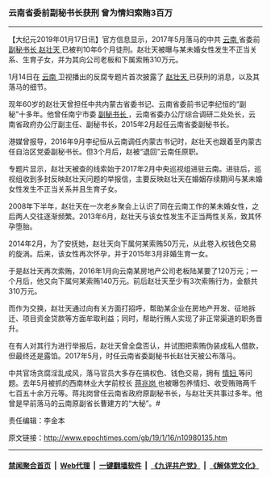 ### 云南省委前副秘书长获刑 曾为情妇索贿3百万
------------------------

<p>
 【大纪元2019年01月17日讯】官方信息显示，2017年5月落马的中共
 <a href="http://www.epochtimes.com/gb/tag/%E4%BA%91%E5%8D%97.html">
  云南
 </a>
 省委前
 <a href="http://www.epochtimes.com/gb/tag/%E5%89%AF%E7%A7%98%E4%B9%A6%E9%95%BF.html">
  副秘书长
 </a>
 <a href="http://www.epochtimes.com/gb/tag/%E8%B5%B5%E5%A3%AE%E5%A4%A9.html">
  赵壮天
 </a>
 已被判10年6个月徒刑。赵壮天被曝与某未婚女性发生不正当关系、生育子女，并为其向公司老板和下属索贿310万元。
</p>
<p>
 1月14日在
 <a href="http://www.epochtimes.com/gb/tag/%E4%BA%91%E5%8D%97.html">
  云南
 </a>
 卫视播出的反腐专题片首次披露了
 <a href="http://www.epochtimes.com/gb/tag/%E8%B5%B5%E5%A3%AE%E5%A4%A9.html">
  赵壮天
 </a>
 已获刑的消息，以及其落马的细节。
</p>
<p>
 现年60岁的赵壮天曾担任中共内蒙古省委书记、云南省委前书记李纪恒的“副秘”十多年。他曾任南宁市委
 <a href="http://www.epochtimes.com/gb/tag/%E5%89%AF%E7%A7%98%E4%B9%A6%E9%95%BF.html">
  副秘书长
 </a>
 ，云南省委办公厅综合调研二处处长，云南省政府办公厅副主任、副秘书长，2015年2月起任云南省委副秘书长。
</p>
<p>
 港媒曾报导，2016年9月李纪恒从云南调任内蒙古书记时，赵壮天也跟着至内蒙古任自治区党委副秘书长。但3个月后，赵被“退回”云南任原职。
</p>
<p>
 专题片显示，赵壮天被查的线索始于2017年2月中央巡视组进驻云南。进驻后，巡视组收到多封反映赵壮天问题的举报信，主要反映赵壮天在婚姻存续期间与某未婚女性发生不正当关系并且生育子女。
</p>
<p>
 2008年下半年，赵壮天在一次老乡聚会上认识了同在云南工作的某未婚女性，之后两人交往逐渐频繁。2013年6月，赵壮天与该女性发生不正当两性关系，致其怀孕堕胎。
</p>
<p>
 2014年2月，为了安抚她，赵壮天向下属何某索贿50万元，从此卷入权钱色交易的旋涡。后来，该女性再次怀孕，并于2015年3月非婚生育一女。
</p>
<p>
 于是赵壮天再次索贿，2016年1月向云南某房地产公司老板陆某要了120万元；一个月后，他又向下属何某索贿140万元。前后赵壮天至少有3次索贿行为，金额共310万元。
</p>
<p>
 而作为交换，赵壮天通过向有关方面打招呼，帮助某企业在房地产开发、征地拆迁、项目资金贷款等方面牟取利益；同时，帮助行贿人实现了非正常渠道的职务晋升。
</p>
<p>
 在有人对其行为进行举报后，赵壮天曾全盘否认，并试图把索贿伪装成私人借款，但最终还是露馅。2017年5月，时任云南省委副秘书长赵壮天被公布落马。
</p>
<p>
 中共官场贪腐淫乱成风，落马官员大多存在搞权色、钱色交易，拥有
 <a href="http://www.epochtimes.com/gb/tag/%E6%83%85%E5%A6%87.html">
  情妇
 </a>
 等问题。去年5月被抓的西南林业大学前校长
 <a href="http://www.epochtimes.com/gb/tag/%E8%92%8B%E5%85%86%E5%B2%97.html">
  蒋兆岗
 </a>
 也被曝包养情妇、收受贿赂两千七百五十余万元等。蒋兆岗曾任云南省政府原副秘书长，与赵壮天共事过多年。他曾是早前落马的云南原副省长曹建方的“大秘”。#
</p>
<p>
 责任编辑：李金本
</p>

原文链接：http://www.epochtimes.com/gb/19/1/16/n10980135.htm


------------------------
#### [禁闻聚合首页](https://github.com/gfw-breaker/banned-news/blob/master/README.md) &nbsp;|&nbsp; [Web代理](https://github.com/gfw-breaker/open-proxy/blob/master/README.md) &nbsp;|&nbsp; [一键翻墙软件](https://github.com/gfw-breaker/nogfw/blob/master/README.md) &nbsp;|&nbsp; [《九评共产党》](https://github.com/gfw-breaker/9ping.md/blob/master/README.md#九评之一评共产党是什么) &nbsp;|&nbsp; [《解体党文化》](https://github.com/gfw-breaker/jtdwh.md/blob/master/README.md#绪论)